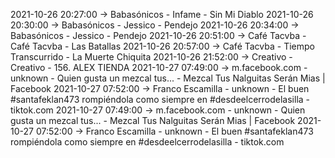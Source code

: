 2021-10-26 20:27:00 -> Babasónicos - Infame - Sin Mi Diablo
2021-10-26 20:30:00 -> Babasónicos - Jessico - Pendejo
2021-10-26 20:34:00 -> Babasónicos - Jessico - Pendejo
2021-10-26 20:51:00 -> Café Tacvba - Café Tacvba - Las Batallas
2021-10-26 20:57:00 -> Café Tacvba - Tiempo Transcurrido - La Muerte Chiquita
2021-10-26 21:52:00 -> Creativo - Creativo - 156. ALEX TIENDA
2021-10-27 07:49:00 -> m.facebook.com - unknown - Quien gusta un mezcal tus... - Mezcal Tus Nalguitas Serán Mias | Facebook
2021-10-27 07:52:00 -> Franco Escamilla - unknown - El buen #santafeklan473 rompiéndola como siempre en #desdeelcerrodelasilla - tiktok.com
2021-10-27 07:49:00 -> m.facebook.com - unknown - Quien gusta un mezcal tus... - Mezcal Tus Nalguitas Serán Mias | Facebook
2021-10-27 07:52:00 -> Franco Escamilla - unknown - El buen #santafeklan473 rompiéndola como siempre en #desdeelcerrodelasilla - tiktok.com
